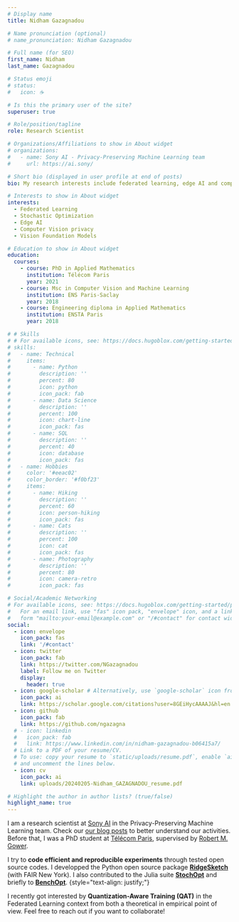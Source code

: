 ```yaml
---
# Display name
title: Nidham Gazagnadou

# Name pronunciation (optional)
# name_pronunciation: Nidham Gazagnadou

# Full name (for SEO)
first_name: Nidham
last_name: Gazagnadou

# Status emoji
# status:
#   icon: ☕️

# Is this the primary user of the site?
superuser: true

# Role/position/tagline
role: Research Scientist

# Organizations/Affiliations to show in About widget
# organizations:
#   - name: Sony AI - Privacy-Preserving Machine Learning team
#     url: https://ai.sony/

# Short bio (displayed in user profile at end of posts)
bio: My research interests include federated learning, edge AI and computer vision privacy.

# Interests to show in About widget
interests:
  - Federated Learning
  - Stochastic Optimization
  - Edge AI
  - Computer Vision privacy
  - Vision Foundation Models

# Education to show in About widget
education:
  courses:
    - course: PhD in Applied Mathematics
      institution: Télécom Paris
      year: 2021
    - course: Msc in Computer Vision and Machine Learning
      institution: ENS Paris-Saclay
      year: 2018
    - course: Engineering diploma in Applied Mathematics
      institution: ENSTA Paris
      year: 2018

# # Skills
# # For available icons, see: https://docs.hugoblox.com/getting-started/page-builder/#icons
# skills:
#   - name: Technical
#     items:
#       - name: Python
#         description: ''
#         percent: 80
#         icon: python
#         icon_pack: fab
#       - name: Data Science
#         description: ''
#         percent: 100
#         icon: chart-line
#         icon_pack: fas
#       - name: SQL
#         description: ''
#         percent: 40
#         icon: database
#         icon_pack: fas
#   - name: Hobbies
#     color: '#eeac02'
#     color_border: '#f0bf23'
#     items:
#       - name: Hiking
#         description: ''
#         percent: 60
#         icon: person-hiking
#         icon_pack: fas
#       - name: Cats
#         description: ''
#         percent: 100
#         icon: cat
#         icon_pack: fas
#       - name: Photography
#         description: ''
#         percent: 80
#         icon: camera-retro
#         icon_pack: fas

# Social/Academic Networking
# For available icons, see: https://docs.hugoblox.com/getting-started/page-builder/#icons
#   For an email link, use "fas" icon pack, "envelope" icon, and a link in the
#   form "mailto:your-email@example.com" or "/#contact" for contact widget.
social:
  - icon: envelope
    icon_pack: fas
    link: '/#contact'
  - icon: twitter
    icon_pack: fab
    link: https://twitter.com/NGazagnadou
    label: Follow me on Twitter
    display:
      header: true
  - icon: google-scholar # Alternatively, use `google-scholar` icon from `ai` icon pack
    icon_pack: ai
    link: https://scholar.google.com/citations?user=8GEiHycAAAAJ&hl=en
  - icon: github
    icon_pack: fab
    link: https://github.com/ngazagna
  # - icon: linkedin
  #   icon_pack: fab
  #   link: https://www.linkedin.com/in/nidham-gazagnadou-b06415a7/
  # Link to a PDF of your resume/CV.
  # To use: copy your resume to `static/uploads/resume.pdf`, enable `ai` icons in `params.yaml`,
  # and uncomment the lines below.
  - icon: cv
    icon_pack: ai
    link: uploads/20240205-Nidham_GAZAGNADOU_resume.pdf

# Highlight the author in author lists? (true/false)
highlight_name: true
---
```


I am a research scientist at [Sony AI](https://ai.sony/) in the Privacy-Preserving Machine Learning team. Check our [our blog posts](https://ai.sony/blog/blog-035/) to better understand our activities. 
Before that, I was a PhD student at [Télécom Paris](https://www.telecom-paris.fr/), supervised by [Robert M. Gower](https://gowerrobert.github.io/).

I try to **code efficient and reproducible experiments** through tested open source codes.
I developped the Python open source package **[RidgeSketch](https://github.com/facebookresearch/RidgeSketch)** (with FAIR New York).
I also contributed to the Julia suite **[StochOpt](https://github.com/gowerrobert/StochOpt.jl)** and briefly to **[BenchOpt](https://github.com/benchopt/benchOpt)**.
{style="text-align: justify;"}

I recently got interested by **Quantization-Aware Training (QAT)** in the Federated Learning context from both a theoretical in empirical point of view. Feel free to reach out if you want to collaborate!
